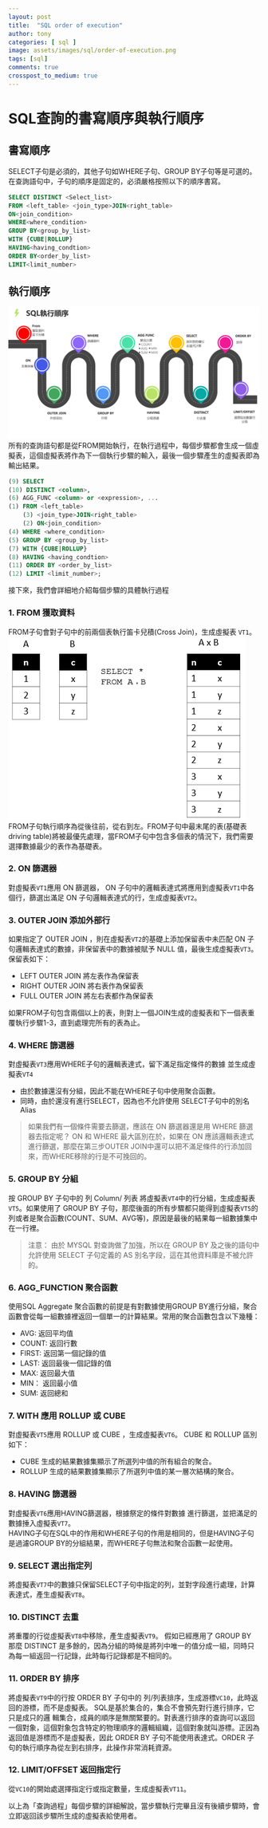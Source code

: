 ```yaml
---
layout: post
title:  "SQL order of execution"
author: tony
categories: [ sql ]
image: assets/images/sql/order-of-execution.png
tags: [sql]
comments: true
crosspost_to_medium: true
---
```

# SQL查詢的書寫順序與執行順序
## 書寫順序
SELECT子句是必須的，其他子句如WHERE子句、GROUP BY子句等是可選的。
在查詢語句中，子句的順序是固定的，必須嚴格按照以下的順序書寫。
```sql
SELECT DISTINCT <Select_list>
FROM <left_table> <join_type>JOIN<right_table>
ON<join_condition>
WHERE<where_condition>
GROUP BY<group_by_list>
WITH {CUBE|ROLLUP}
HAVING<having_condtion>
ORDER BY<order_by_list>
LIMIT<limit_number>
```
## 執行順序
![](../../assets/images/sql/execute-order.png)  
所有的查詢語句都是從FROM開始執行，在執行過程中，每個步驟都會生成一個虛擬表，這個虛擬表將作為下一個執行步驟的輸入，最後一個步驟產生的虛擬表即為輸出結果。
```sql
(9) SELECT 
(10) DISTINCT <column>,
(6) AGG_FUNC <column> or <expression>, ...
(1) FROM <left_table> 
    (3) <join_type>JOIN<right_table>
    (2) ON<join_condition>
(4) WHERE <where_condition>
(5) GROUP BY <group_by_list>
(7) WITH {CUBE|ROLLUP}
(8) HAVING <having_condtion>
(11) ORDER BY <order_by_list>
(12) LIMIT <limit_number>;
```

接下來，我們會詳細地介紹每個步驟的具體執行過程
### 1. FROM 獲取資料
FROM子句會對子句中的前兩個表執行笛卡兒積(Cross Join)，生成虛擬表 `VT1`。
![](../../assets/images/sql/cross-join.png)  
FROM子句執行順序為從後往前，從右到左。FROM子句中最末尾的表(基礎表 driving table)將被最優先處理，當FROM子句中包含多個表的情況下，我們需要選擇數據最少的表作為基礎表。

### 2. ON 篩選器
對虛擬表`VT1`應用 ON 篩選器， ON 子句中的邏輯表達式將應用到虛擬表`VT1`中各個行，篩選出滿足 ON 子句邏輯表達式的行，生成虛擬表`VT2`。

### 3. OUTER JOIN 添加外部行
如果指定了 OUTER JOIN ，則在虛擬表`VT2`的基礎上添加保留表中未匹配 ON 子句邏輯表達式的數據，非保留表中的數據被賦予 NULL 值，最後生成虛擬表`VT3`。  
保留表如下：
- LEFT OUTER JOIN 將左表作為保留表
- RIGHT OUTER JOIN 將右表作為保留表
- FULL OUTER JOIN 將左右表都作為保留表

如果FROM子句包含兩個以上的表，則對上一個JOIN生成的虛擬表和下一個表重覆執行步驟1-3，直到處理完所有的表為止。

### 4. WHERE 篩選器
對虛擬表`VT3`應用WHERE子句的邏輯表達式，留下滿足指定條件的數據 並生成虛擬表`VT4`
- 由於數據還沒有分組，因此不能在WHERE子句中使用聚合函數。
- 同時，由於還沒有進行SELECT，因為也不允許使用 SELECT子句中的別名Alias

> 如果我們有一個條件需要去篩選，應該在 ON 篩選器還是用 WHERE 篩選器去指定呢？
> ON 和 WHERE 最大區別在於，如果在 ON 應該邏輯表達式進行篩選，那麼在第三步OUTER JOIN中還可以把不滿足條件的行添加回來，而WHERE移除的行是不可挽回的。  

### 5. GROUP BY 分組
按 GROUP BY 子句中的 列 Column/ 列表 將虛擬表`VT4`中的行分組，生成虛擬表`VT5`。如果使用了 GROUP BY 子句，那麼後面的所有步驟都只能得到虛擬表`VT5`的列或者是聚合函數(COUNT、SUM、AVG等)，原因是最後的結果每一組數據集中在一行裡。

> 注意： 由於 MYSQL 對查詢做了加強，所以在 GROUP BY 及之後的語句中允許使用 SELECT 子句定義的 AS 別名字段，這在其他資料庫是不被允許的。  

### 6. AGG_FUNCTION 聚合函數
使用SQL Aggregate 聚合函數的前提是有對數據使用GROUP BY進行分組，聚合函數會從每一組數據裡返回一個單一的計算結果。常用的聚合函數包含以下幾種：  
- AVG: 返回平均值
- COUNT: 返回行數
- FIRST: 返回第一個記錄的值
- LAST: 返回最後一個記錄的值
- MAX: 返回最大值
- MIN： 返回最小值
- SUM: 返回總和  

### 7. WITH 應用 ROLLUP 或 CUBE
對虛擬表`VT5`應用 ROLLUP 或 CUBE ，生成虛擬表`VT6`。 CUBE 和 ROLLUP 區別如下：  
- CUBE 生成的結果數據集顯示了所選列中值的所有組合的聚合。
- ROLLUP 生成的結果數據集顯示了所選列中值的某一層次結構的聚合。  
### 8. HAVING 篩選器
對虛擬表`VT6`應用HAVING篩選器，根據祭定的條件對數據 進行篩選，並把滿足的數據捶入虛擬表`VT7`。  
HAVING子句在SQL中的作用和WHERE子句的作用是相同的，但是HAVING子句是過濾GROUP BY的分組結果，而WHERE子句無法和聚合函數一起使用。
### 9. SELECT 選出指定列
將虛擬表`VT7`中的數據只保留SELECT子句中指定的列，並對字段進行處理，計算表達式，產生虛擬表`VT8`。
### 10. DISTINCT 去重
將重覆的行從虛擬表`VT8`中移除，產生虛擬表`VT9`。 假如已經應用了 GROUP BY 那麼 DISTINCT 是多餘的，因為分組的時候是將列中唯一的值分成一組，同時只為每一組返回一行記錄，此時每行記錄都是不相同的。
### 11. ORDER BY 排序
將虛擬表`VT9`中的行按 ORDER BY 子句中的 列/列表排序，生成游標`VC10`，此時返回的游標，而不是虛擬表。 SQL是基於集合的，集合不會預先對行進行排序，它只是成只的邏 輯集合，成員的順序是無關緊要的。對表進行排序的查詢可以返回一個對象，這個對象包含特定的物理順序的邏輯組織，這個對象就叫游標。正因為返回值是游標而不是虛擬表，因此 ORDER BY 子句不能使用表達式。ORDER 子句的執行順序為從左到右排序，此操作非常消耗資源。
### 12. LIMIT/OFFSET 返回指定行
從`VC10`的開始處選擇指定行或指定數量，生成虛擬表`VT11`。

以上為「查詢過程」每個步驟的詳細解說，當步驟執行完畢且沒有後續步驟時，會立即返回該步驟所生成的虛擬表給使用者。
